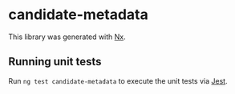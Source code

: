 # candidate-metadata

This library was generated with [Nx](https://nx.dev).

## Running unit tests

Run `ng test candidate-metadata` to execute the unit tests via [Jest](https://jestjs.io).
